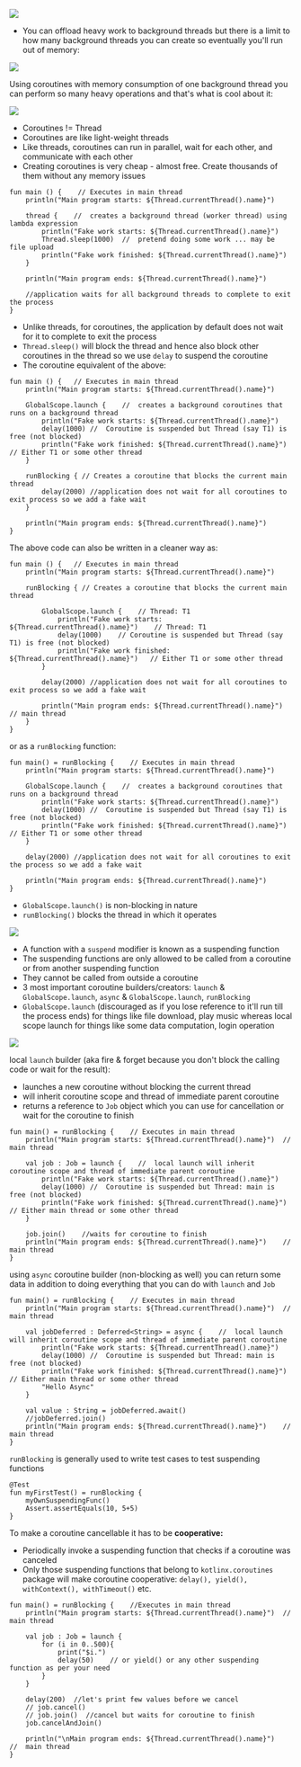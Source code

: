 
![](https://github.com/tabishfayyaz/notes-and-books/blob/master/images/main-thread-bad-idea.png)

- You can offload heavy work to background threads but there is a limit to how many background threads you can create so eventually you'll run out of memory:

![](https://github.com/tabishfayyaz/notes-and-books/blob/master/images/many-background-thread-bad-idea.png)

Using coroutines with memory consumption of one background thread you can perform so many heavy operations and that's what is cool about it:

![](https://github.com/tabishfayyaz/notes-and-books/blob/master/images/one-bg-thread-multiple-coroutines.png)

- Coroutines != Thread
- Coroutines are like light-weight threads
- Like threads, coroutines can run in parallel, wait for each other, and communicate with each other
- Creating coroutines is very cheap - almost free. Create thousands of them without any memory issues


```
fun main () {    // Executes in main thread
    println("Main program starts: ${Thread.currentThread().name}")

    thread {    //  creates a background thread (worker thread) using lambda expression
        println("Fake work starts: ${Thread.currentThread().name}")
        Thread.sleep(1000)  //  pretend doing some work ... may be file upload
        println("Fake work finished: ${Thread.currentThread().name}")
    }

    println("Main program ends: ${Thread.currentThread().name}")

    //application waits for all background threads to complete to exit the process
}
```

- Unlike threads, for coroutines, the application by default does not wait for it to complete to exit the process
- `Thread.sleep()` will block the thread and hence also block other coroutines in the thread so we use `delay` to suspend the coroutine
- The coroutine equivalent of the above:

```
fun main () {   // Executes in main thread
    println("Main program starts: ${Thread.currentThread().name}")

    GlobalScope.launch {    //  creates a background coroutines that runs on a background thread
        println("Fake work starts: ${Thread.currentThread().name}")
        delay(1000) //  Coroutine is suspended but Thread (say T1) is free (not blocked)
        println("Fake work finished: ${Thread.currentThread().name}")   // Either T1 or some other thread
    }

    runBlocking { // Creates a coroutine that blocks the current main thread
        delay(2000) //application does not wait for all coroutines to exit process so we add a fake wait
    }

    println("Main program ends: ${Thread.currentThread().name}")
}
```

The above code can also be written in a cleaner way as:

```
fun main () {   // Executes in main thread
    println("Main program starts: ${Thread.currentThread().name}")

    runBlocking { // Creates a coroutine that blocks the current main thread

        GlobalScope.launch {    // Thread: T1  
            println("Fake work starts: ${Thread.currentThread().name}")    // Thread: T1
            delay(1000)    // Coroutine is suspended but Thread (say T1) is free (not blocked)
            println("Fake work finished: ${Thread.currentThread().name}")   // Either T1 or some other thread
        }

        delay(2000) //application does not wait for all coroutines to exit process so we add a fake wait

        println("Main program ends: ${Thread.currentThread().name}")    // main thread
    }
}
```

or as a `runBlocking` function:
```
fun main() = runBlocking {    // Executes in main thread
    println("Main program starts: ${Thread.currentThread().name}")

    GlobalScope.launch {    //  creates a background coroutines that runs on a background thread
        println("Fake work starts: ${Thread.currentThread().name}")
        delay(1000) //  Coroutine is suspended but Thread (say T1) is free (not blocked)
        println("Fake work finished: ${Thread.currentThread().name}")   // Either T1 or some other thread
    }

    delay(2000) //application does not wait for all coroutines to exit the process so we add a fake wait

    println("Main program ends: ${Thread.currentThread().name}")
}
```

- `GlobalScope.launch()` is non-blocking in nature
- `runBlocking()` blocks the thread in which it operates

![](https://github.com/tabishfayyaz/notes-and-books/blob/master/images/delay-vs-sleep.png)

- A function with a `suspend` modifier is known as a suspending function
- The suspending functions are only allowed to be called from a coroutine or from another suspending function
- They cannot be called from outside a coroutine
- 3 most important coroutine builders/creators: `launch` & `GlobalScope.launch`, `async` & `GlobalScope.launch`, `runBlocking`
- `GlobalScope.launch` (discouraged as if you lose reference to it'll run till the process ends) for things like file download, play music whereas local scope launch for things like some data computation, login operation

![](https://github.com/tabishfayyaz/notes-and-books/blob/master/images/global-scope-launch.png)

local `launch` builder (aka fire & forget because you don't block the calling code or wait for the result):
- launches a new coroutine without blocking the current thread
- will inherit coroutine scope and thread of immediate parent coroutine
- returns a reference to `Job` object which you can use for cancellation or wait for the coroutine to finish

```
fun main() = runBlocking {    // Executes in main thread
    println("Main program starts: ${Thread.currentThread().name}")  //  main thread

    val job : Job = launch {    //  local launch will inherit coroutine scope and thread of immediate parent coroutine
        println("Fake work starts: ${Thread.currentThread().name}")
        delay(1000) //  Coroutine is suspended but Thread: main is free (not blocked)
        println("Fake work finished: ${Thread.currentThread().name}")   // Either main thread or some other thread
    }

    job.join()    //waits for coroutine to finish
    println("Main program ends: ${Thread.currentThread().name}")    //  main thread
}
```

using `async` coroutine builder (non-blocking as well) you can return some data in addition to doing everything that you can do with `launch` and `Job`

```
fun main() = runBlocking {    // Executes in main thread
    println("Main program starts: ${Thread.currentThread().name}")  //  main thread

    val jobDeferred : Deferred<String> = async {    //  local launch will inherit coroutine scope and thread of immediate parent coroutine
        println("Fake work starts: ${Thread.currentThread().name}")
        delay(1000) //  Coroutine is suspended but Thread: main is free (not blocked)
        println("Fake work finished: ${Thread.currentThread().name}")   // Either main thread or some other thread
        "Hello Async"
    }

    val value : String = jobDeferred.await()
    //jobDeferred.join()
    println("Main program ends: ${Thread.currentThread().name}")    //  main thread
}
```

`runBlocking` is generally used to write test cases to test suspending functions

```
@Test
fun myFirstTest() = runBlocking {
    myOwnSuspendingFunc()
    Assert.assertEquals(10, 5+5)
}
```

To make a coroutine cancellable it has to be **cooperative:**
- Periodically invoke a suspending function that checks if a coroutine was canceled
- Only those suspending functions that belong to `kotlinx.coroutines` package will make coroutine cooperative: `delay(), yield(), withContext(), withTimeout()` etc.

```
fun main() = runBlocking {    //Executes in main thread
    println("Main program starts: ${Thread.currentThread().name}")  //  main thread

    val job : Job = launch {
        for (i in 0..500){
            print("$i.")
            delay(50)    // or yield() or any other suspending function as per your need
        }
    }

    delay(200)  //let's print few values before we cancel
    // job.cancel()
    // job.join()  //cancel but waits for coroutine to finish
    job.cancelAndJoin()

    println("\nMain program ends: ${Thread.currentThread().name}")    //  main thread
}
```
